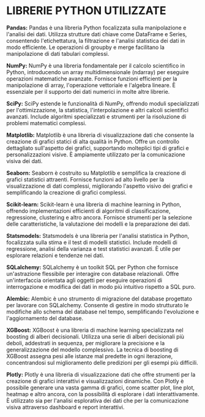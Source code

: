 # LIBRERIE PYTHON UTILIZZATE

**Pandas:**
Pandas è una libreria Python focalizzata sulla manipolazione e l'analisi dei dati. Utilizza strutture dati chiave come DataFrame e Series, consentendo l'etichettatura, la filtrazione e l'analisi statistica dei dati in modo efficiente. Le operazioni di groupby e merge facilitano la manipolazione di dati tabulari complessi. 

**NumPy:**
NumPy è una libreria fondamentale per il calcolo scientifico in Python, introducendo un array multidimensionale (ndarray) per eseguire operazioni matematiche avanzate. Fornisce funzioni efficienti per la manipolazione di array, l'operazione vettoriale e l'algebra lineare. È essenziale per il supporto dei dati numerici in molte altre librerie. 

**SciPy:**
SciPy estende le funzionalità di NumPy, offrendo moduli specializzati per l'ottimizzazione, la statistica, l'interpolazione e altri calcoli scientifici avanzati. Include algoritmi specializzati e strumenti per la risoluzione di problemi matematici complessi. 

**Matplotlib:**
Matplotlib è una libreria di visualizzazione dati che consente la creazione di grafici statici di alta qualità in Python. Offre un controllo dettagliato sull'aspetto dei grafici, supportando molteplici tipi di grafici e personalizzazioni visive. È ampiamente utilizzato per la comunicazione visiva dei dati. 

**Seaborn:**
Seaborn è costruito su Matplotlib e semplifica la creazione di grafici statistici attraenti. Fornisce funzioni ad alto livello per la visualizzazione di dati complessi, migliorando l'aspetto visivo dei grafici e semplificando la creazione di grafici complessi. 

**Scikit-learn:**
Scikit-learn è una libreria di machine learning in Python, offrendo implementazioni efficienti di algoritmi di classificazione, regressione, clustering e altro ancora. Fornisce strumenti per la selezione delle caratteristiche, la valutazione dei modelli e la preparazione dei dati.

**Statsmodels:**
Statsmodels è una libreria per l'analisi statistica in Python, focalizzata sulla stima e il test di modelli statistici. Include modelli di regressione, analisi della varianza e test statistici avanzati. È utile per esplorare relazioni e tendenze nei dati. 

**SQLalchemy:**
SQLalchemy è un toolkit SQL per Python che fornisce un'astrazione flessibile per interagire con database relazionali. Offre un'interfaccia orientata agli oggetti per eseguire operazioni di interrogazione e modifica dei dati in modo più intuitivo rispetto a SQL puro. 

**Alembic:**
Alembic è uno strumento di migrazione del database progettato per lavorare con SQLalchemy. Consente di gestire in modo strutturato le modifiche allo schema del database nel tempo, semplificando l'evoluzione e l'aggiornamento del database. 

**XGBoost:**
XGBoost è una libreria di machine learning specializzata nel boosting di alberi decisionali. Utilizza una serie di alberi decisionali più deboli, addestrati in sequenza, per migliorare la precisione e la generalizzazione del modello complessivo. La tecnica di boosting di XGBoost assegna pesi alle istanze mal predette in ogni iterazione, concentrandosi sul miglioramento delle predizioni per gli esempi più difficili.

**Plotly:**
Plotly è una libreria di visualizzazione dati che offre strumenti per la creazione di grafici interattivi e visualizzazioni dinamiche. Con Plotly è possibile generare una vasta gamma di grafici, come scatter plot, line plot, heatmap e altro ancora, con la possibilità di esplorare i dati interattivamente. È utilizzato sia per l'analisi esplorativa dei dati che per la comunicazione visiva attraverso dashboard e report interattivi.
